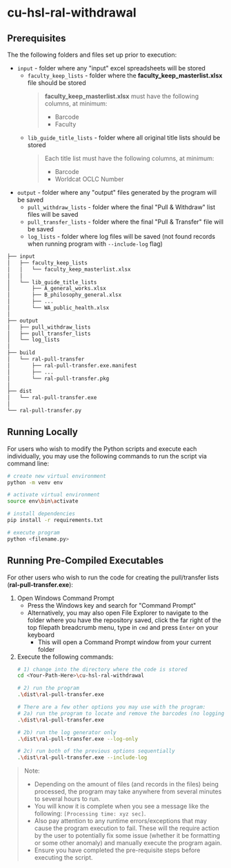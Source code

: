 # cu-hsl-ral-withdrawal

## Prerequisites
The the following folders and files set up prior to execution:
- `input` - folder where any "input" excel spreadsheets will be stored
    - `faculty_keep_lists` - folder where the **faculty_keep_masterlist.xlsx** file should be stored
        > **faculty_keep_masterlist.xlsx** must have the following columns, at minimum:
        > - Barcode
        > - Faculty
    - `lib_guide_title_lists` - folder where all original title lists should be stored
        > Each title list must have the following columns, at minimum:
        > - Barcode
        > - Worldcat OCLC Number
- `output` - folder where any "output" files generated by the program will be saved
    - `pull_withdraw_lists` - folder where the final "Pull & Withdraw" list files will be saved
    - `pull_transfer_lists` - folder where the final "Pull & Transfer" file will be saved
    - `log_lists` - folder where log files will be saved (not found records when running program with `--include-log` flag)

```bash
├── input
│   ├── faculty_keep_lists
│   │   └── faculty_keep_masterlist.xlsx
│   │   
│   └── lib_guide_title_lists
│       ├── A_general_works.xlsx
│       ├── B_philosophy_general.xlsx
│       ├── ...              
│       └── WA_public_health.xlsx
│   
├── output
│   ├── pull_withdraw_lists
│   ├── pull_transfer_lists
│   └── log_lists
│
├── build
│   └── ral-pull-transfer
│       ├── ral-pull-transfer.exe.manifest
│       ├── ...              
│       └── ral-pull-transfer.pkg
│
├── dist
│   └── ral-pull-transfer.exe
│
└── ral-pull-transfer.py
```


## Running Locally

For users who wish to modify the Python scripts and execute each individually, you may use the following commands to run the script via command line:

```Bash
# create new virtual environment
python -m venv env

# activate virtual environment
source env\bin\activate

# install dependencies
pip install -r requirements.txt

# execute program
python <filename.py>
```  

## Running Pre-Compiled Executables
For other users who wish to run the code for creating the pull/transfer lists (**ral-pull-transfer.exe**):  
1.  Open Windows Command Prompt
    - Press the Windows key and search for "Command Prompt"
    - Alternatively, you may also open File Explorer to navigate to the folder where you have the repository saved, click the far right of the top filepath breadcrumb menu, type in `cmd` and press `Enter` on your keyboard
        - This will open a Command Prompt window from your current folder
2.  Execute the following commands:
    ```Bash
    # 1) change into the directory where the code is stored
    cd <Your-Path-Here>\cu-hsl-ral-withdrawal

    # 2) run the program
    .\dist\ral-pull-transfer.exe

    # There are a few other options you may use with the program:
    # 2a) run the program to locate and remove the barcodes (no logging included)
    .\dist\ral-pull-transfer.exe

    # 2b) run the log generator only
    .\dist\ral-pull-transfer.exe --log-only

    # 2c) run both of the previous options sequentially
    .\dist\ral-pull-transfer.exe --include-log
    ```
    
>Note: 
> - Depending on the amount of files (and records in the files) being processed, the program may take anywhere from several minutes to several hours to run.  
>  - You will know it is complete when you see a message like the following: `[Processing time: xyz sec]`.  
> - Also pay attention to any runtime errors/exceptions that may cause the program execution to fail.  These will the require action by the user to potentially fix some issue (whether it be formatting or some other anomaly) and manually execute the program again.
> - Ensure you have completed the pre-requisite steps before executing the script.